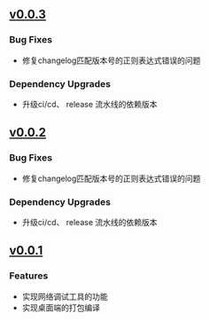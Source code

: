 ## [v0.0.3](https://github.com/linzili/iot-hzwl-web/compare/v0.0.3...v0.0.2)

### Bug Fixes

- 修复changelog匹配版本号的正则表达式错误的问题

### Dependency Upgrades
- 升级ci/cd、 release 流水线的依赖版本


## [v0.0.2](https://github.com/linzili/iot-hzwl-web/releases/tag/v0.0.1)

### Bug Fixes

- 修复changelog匹配版本号的正则表达式错误的问题

### Dependency Upgrades
- 升级ci/cd、 release 流水线的依赖版本 

## [v0.0.1](https://github.com/linzili/iot-hzwl-web/releases/tag/v0.0.1)

### Features

- 实现网络调试工具的功能
- 实现桌面端的打包编译
